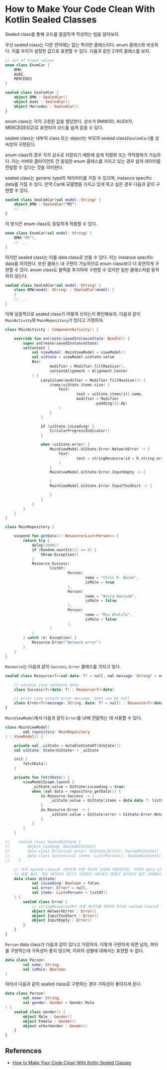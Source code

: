 # How to Make Your Code Clean With Kotlin Sealed Classes

Sealed class를 통해 코드를 깔끔하게 작성하는 법을 알아보자.

우선 sealed class는 다른 언어에는 없는 특이한 클래스이다. enum 클래스와 비슷하다. 이를 우리가 설정한 값으로 표현할 수 있다. 다음과 같은 2개의 클래스를 보자.

```kotlin
// set of fixed values
enum class EnumCar {
    BMW,
    AUDI,
    MERCEDES
}

sealed class SealedCar {
    object BMW : SealedCar()
    object Audi : SealedCar()
    object Mercedes : SealedCar()
}
```

enum class는 각각 고정된 값을 할당한다. 상수가 BMW(0), AUDI(1), MERCEDES(2)로 표현되어 코드를 쉽게 읽을 수 있다.

sealed class는 내부의 class 또는 object는 부모의 sealed class(`SealedCar`)를 상속받아 구현된다.

enum class의 경우 각각 상수로 저장되기 때문에 쉽게 직렬화 또는 역직렬화가 가능하다. 이는 서버와 클라이언트 간 동일한 enum 클래스를 가지고 있는 경우 쉽게 데이터를 전달할 수 있다는 것을 의미한다.

sealed class는 generic type의 파라미터를 가질 수 있으며, instance specific data를 가질 수 있다. 만약 Car에 모델명을 가지고 있게 하고 싶은 경우 다음과 같이 구현할 수
있다.

```kotlin
sealed class SealedCar(val model: String) {
    object BMW : SealedCar("M5")
    // ...
}
```

이 방식은 enum class도 동일하게 적용할 수 있다.

```kotlin
enum class EnumCar(val model: String) {
    BMW("M5"),
    // ...
}
```

하지만 sealed class는 이를 data class로 만들 수 있다. 이는 instance specific data를 의미한다. 또한 클래스 내 구현이 가능하므로 enum class보다 더 유연하게 구현할 수
있다. enum class도 블럭을 추가하여 구현할 수 있지만 일반 클래스처럼 동작하지 않는다.

```kotlin
sealed class SealedCar(val model: String) {
    class BMW(model: String) : SealedCar(model) {
    }
    // ...
}
```

이제 실질적으로 sealed class가 어떻게 쓰이는지 확인해보자. 다음과 같이 `MainActivity`와 `MainRepository`가 있다고 가정하자.

```kotlin
class MainActivity : ComponentActivity() {

    override fun onCreate(savedInstanceState: Bundle?) {
        super.onCreate(savedInstanceState)
        setContent {
            val viewModel: MainViewModel = viewModel()
            val uiState = viewModel.uiState.value
            Box(
                    modifier = Modifier.fillMaxSize(),
                    contentAlignment = Alignment.Center
            ) {
                LazyColumn(modifier = Modifier.fillMaxSize()) {
                    items(uiState.items.size) {
                        Text(
                                text = uiState.items[it].name,
                                modifier = Modifier
                                        .padding(15.dp)
                        )
                    }
                }

                if (uiState.isLoading) {
                    CircularProgressIndicator()
                }

                when (uiState.error) {
                    MainViewModel.UiState.Error.NetworkError -> {
                        Text(
                                text = stringResource(id = R.string.error_network), color =
                        )
                    }
                    MainViewModel.UiState.Error.InputEmpty -> {

                    }
                    MainViewModel.UiState.Error.InputTooShort -> {

                    }
                }
            }
        }
    }
}
```

```kotlin
class MainRepository {

    suspend fun getData(): Resource<List<Person>> {
        return try {
            delay(3000L)
            if (Random.nextInt(2) == 0) {
                throw Exception()
            }
            Resource.Success(
                    listOf(
                            Person(
                                    name = "Chris P. Bacon",
                                    isMale = true
                            ),
                            Person(
                                    name = "Anita Hanjaab",
                                    isMale = false
                            ),
                            Person(
                                    name = "Mia khalifa",
                                    isMale = false
                            ),
                    )
            )
        } catch (e: Exception) {
            Resource.Error("Network error")
        }
    }
}
```

`Resource`는 다음과 같이 `Success`, `Error` 클래스를 가지고 있다.

```kotlin
sealed class Resource<T>(val data: T? = null, val message: String? = null) {

    // success case contains data
    class Success<T>(data: T) : Resource<T>(data)

    // error case attach error message, data can be null
    class Error<T>(message: String, data: T? = null) : Resource<T>(data, message)
}
```

`MainViewModel`에서 다음과 같이 `Error`를 UI에 전달하는 데 사용할 수 있다.

```kotlin
class MainViewModel(
        val repository: MainRepository
) : ViewModel() {

    private val _uiState = mutableStateOf(UiState())
    val uiState: State<UiState> = _uiState

    init {
        fetchData()
    }

    private fun fetchData() {
        viewModelScope.launch {
            _uiState.value = UiState(isLoading = true)
            when (val data = repository.getData()) {
                is Resource.Success -> {
                    _uiState.value = UiState(items = data.data ?: listOf())
                }
                is Resource.Error -> {
                    _uiState.value = UiState(error = UiState.Error.NetworkError)
                }
            }
        }
    }

//    sealed class SealedUiState {
//        object Loading: SealedUiState()
//        data class Error(val error: UiState.Error): SealedUiState()
//        data class Success(val items: List<Person>): SealedUiState()
//    }

    // 위의 sealed class로 구현하게 되면 하나의 상태에 국한되지만, 아래의 data class로 구현하면 여러 상태를 표현할 수 있다.
    // 예를 들어, 캐싱 레이어가 있다고 가정하고 네트워크 연결이 되어있지 않은 상태에서 DB에 캐싱된 데이터를 가져온다고 하자. 그렇게 되면 에러와 아이템을 같이 보여주어야 한다.
    data class UiState(
            val isLoading: Boolean = false,
            val error: Error? = null,
            val items: List<Person> = listOf()
    ) {
        sealed class Error {
            // stringResource에서 오류 메시지를 얻어야 하므로 sealed class로 전달
            object NetworkError : Error()
            object InputTooShort : Error()
            object InputEmpty : Error()
        }
    }
}
```

`Person` data class가 다음과 같이 있다고 가정하자. 이렇게 구현하게 되면 남자, 여자를 구분하는데 가독성이 좋지 않으며, 이외의 성별에 대해서는 표현할 수 없다.

```kotlin
data class Person(
        val name: String,
        val isMale: Boolean
)
```

따라서 다음과 같이 sealed class로 구현하는 경우 가독성이 좋아지게 된다.

```kotlin
data class Person(
        val name: String,
        val gender: Gender = Gender.Male
) {
    sealed class Gender() {
        object Male : Gender()
        object Female : Gender()
        object otherGender : Gender()
    }
}
```

## References

* [How to Make Your Code Clean With Kotlin Sealed Classes](https://www.youtube.com/watch?v=qzzkui-Z6CM&list=WL&index=1&t=20s)